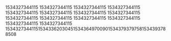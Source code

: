 1534327344115
1534327344115
1534327344115
1534327344115
1534327344115
1534327344115
1534327344115
1534327344115
1534327344115
1534327344115
1534327344115
1534327344115
1534327344115
1534327344115
15343273441151534336203045153436497009015343793797581534393788508